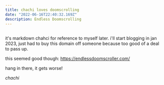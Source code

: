 ```yaml
---
title: chachi loves doomscrolling 
date: "2022-06-16T22:40:32.169Z"
description: Endless Doomscrolling
---
```


## 

it's markdown chahci for reference to myself later. i'll start blogging in jan 2023, just had to buy this domain off someone because too good of a deal to pass up.

this seemed good though: https://endlessdoomscroller.com/

hang in there, it gets worse! 


_chachi_
